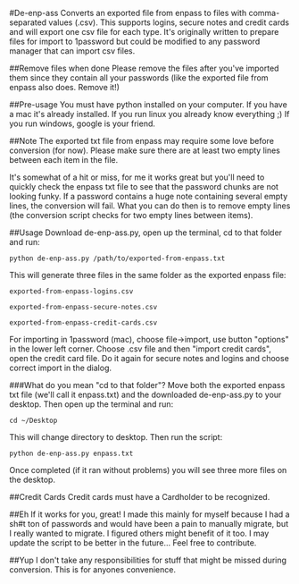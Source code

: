 #De-enp-ass
Converts an exported file from enpass to files with comma-separated values (.csv).
This supports logins, secure notes and credit cards and will export one csv file for each type.
It's originally written to prepare files for import to 1password but could be modified to any password manager that can import csv files.

##Remove files when done
Please remove the files after you've imported them since they contain all your passwords (like the exported file from enpass also does. Remove it!)

##Pre-usage
You must have python installed on your computer. If you have a mac it's already installed. If you run linux you already know everything ;)
If you run windows, google is your friend.

##Note
The exported txt file from enpass may require some love before conversion (for now). Please make sure there are at least two empty lines between each item in the file.

It's somewhat of a hit or miss, for me it works great but you'll need to quickly check the enpass txt file to see that the password chunks are not looking funky. If a password contains a huge note containing several empty lines, the conversion will fail.
What you can do then is to remove empty lines (the conversion script checks for two empty lines between items).

##Usage
Download de-enp-ass.py, open up the terminal, cd to that folder and run:

```python de-enp-ass.py /path/to/exported-from-enpass.txt```

This will generate three files in the same folder as the exported enpass file:

`exported-from-enpass-logins.csv`

`exported-from-enpass-secure-notes.csv`

`exported-from-enpass-credit-cards.csv`

For importing in 1password (mac), choose file->import, use button "options" in the lower left corner. 
Choose .csv file and then "import credit cards", open the credit card file.
Do it again for secure notes and logins and choose correct import in the dialog.

###What do you mean "cd to that folder"?
Move both the exported enpass txt file (we'll call it enpass.txt) and the downloaded de-enp-ass.py to your desktop. 
Then open up the terminal and run:

```
cd ~/Desktop
```

This will change directory to desktop.
Then run the script:

```
python de-enp-ass.py enpass.txt
```

Once completed (if it ran without problems) you will see three more files on the desktop.

##Credit Cards
Credit cards must have a Cardholder to be recognized.

##Eh
If it works for you, great!
I made this mainly for myself because I had a sh#t ton of passwords and would have been a pain to manually migrate, but I really wanted to migrate. I figured others might benefit of it too.
I may update the script to be better in the future... Feel free to contribute.

##Yup
I don't take any responsibilities for stuff that might be missed during conversion. This is for anyones convenience.
